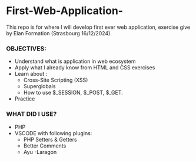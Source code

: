 # First-Web-Application-
 This repo is for where I will develop first ever web application, exercise give by Elan Formation (Strasbourg 16/12/2024). 

### OBJECTIVES:
- Understand what is application in web ecosystem
- Apply what I already know from HTML and CSS exercises
- Learn about :
    - Cross-Site Scripting (XSS)
    - Superglobals
    - How to use $_SESSION, $_POST, $_GET.
- Practice
  

### WHAT DID I USE?

 - PHP
 - VSCODE with following plugins:
   - PHP Setters & Getters
   - Better Comments
   - Ayu
 -Laragon

